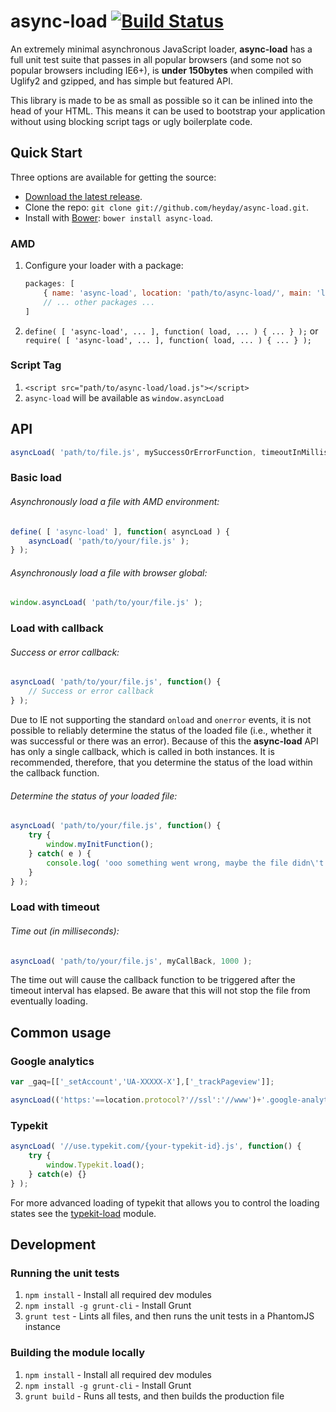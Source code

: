 # async-load [![Build Status](https://secure.travis-ci.org/heyday/async-load.png)](http://travis-ci.org/heyday/async-load)

An extremely minimal asynchronous JavaScript loader, **async-load** has a full unit test suite that passes in all popular browsers (and some not so popular browsers including IE6+), is **under 150bytes** when compiled with Uglify2 and gzipped, and has simple but featured API.

This library is made to be as small as possible so it can be inlined into the head of your HTML. This means it can be used to bootstrap your application without using blocking script tags or ugly boilerplate code.


## Quick Start

Three options are available for getting the source:

* [Download the latest release](https://github.com/heyday/async-load/zipball/master).
* Clone the repo: `git clone git://github.com/heyday/async-load.git`.
* Install with [Bower](http://twitter.github.com/bower): `bower install async-load`.

### AMD

1. Configure your loader with a package:

	```javascript
	packages: [
		{ name: 'async-load', location: 'path/to/async-load/', main: 'load' },
		// ... other packages ...
	]
	```

1. `define( [ 'async-load', ... ], function( load, ... ) { ... } );` or `require( [ 'async-load', ... ], function( load, ... ) { ... } );`

### Script Tag

1. `<script src="path/to/async-load/load.js"></script>`
1. `async-load` will be available as `window.asyncLoad`


## API

```javascript
asyncLoad( 'path/to/file.js', mySuccessOrErrorFunction, timeoutInMilliseconds );
```

### Basic load

###### Asynchronously load a file with AMD environment:
```javascript
define( [ 'async-load' ], function( asyncLoad ) {
	asyncLoad( 'path/to/your/file.js' );
} );
```

###### Asynchronously load a file with browser global:
```javascript
window.asyncLoad( 'path/to/your/file.js' );
```

### Load with callback

###### Success or error callback:
```javascript
asyncLoad( 'path/to/your/file.js', function() {
	// Success or error callback
} );
```

Due to IE not supporting the standard `onload` and `onerror` events, it is not possible to reliably determine the status of the loaded file (i.e., whether it was successful or there was an error). Because of this the **async-load** API has only a single callback, which is called in both instances. It is recommended, therefore, that you determine the status of the load within the callback function.

###### Determine the status of your loaded file:
```javascript
asyncLoad( 'path/to/your/file.js', function() {
	try {
		window.myInitFunction();
	} catch( e ) {
		console.log( 'ooo something went wrong, maybe the file didn\'t load?', e );
	}
} );
```

### Load with timeout

###### Time out (in milliseconds):
```javascript
asyncLoad( 'path/to/your/file.js', myCallBack, 1000 );
```

The time out will cause the callback function to be triggered after the timeout interval has elapsed. Be aware that this will not stop the file from eventually loading.


## Common usage

### Google analytics

```javascript
var _gaq=[['_setAccount','UA-XXXXX-X'],['_trackPageview']];

asyncLoad(('https:'==location.protocol?'//ssl':'//www')+'.google-analytics.com/ga.js');
```

### Typekit

```javascript
asyncLoad( '//use.typekit.com/{your-typekit-id}.js', function() {
	try {
		window.Typekit.load();
	} catch(e) {}
} );
```

For more advanced loading of typekit that allows you to control the loading states see the [typekit-load](https://github.com/heyday/typekit-load) module.

## Development

### Running the unit tests

1. `npm install` - Install all required dev modules
1. `npm install -g grunt-cli` - Install Grunt
1. `grunt test` - Lints all files, and then runs the unit tests in a PhantomJS instance

### Building the module locally

1. `npm install` - Install all required dev modules
1. `npm install -g grunt-cli` - Install Grunt
1. `grunt build` - Runs all tests, and then builds the production file

